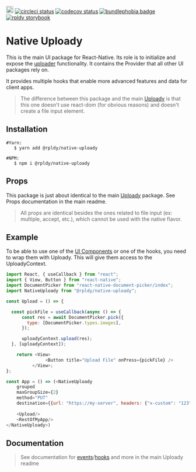 <a href="https://badge.fury.io/js/%40rpldy%2Fnative-uploady">
    <img src="https://badge.fury.io/js/%40rpldy%2Fnative-uploady.svg" alt="npm version" height="20"></a>
<a href="https://circleci.com/gh/rpldy/react-uploady">
    <img src="https://circleci.com/gh/rpldy/react-uploady.svg?style=svg" alt="circleci status"/></a>  
<a href="https://codecov.io/gh/rpldy/react-uploady">
    <img src="https://codecov.io/gh/rpldy/react-uploady/branch/master/graph/badge.svg" alt="codecov status"/></a> 
<a href="https://bundlephobia.com/result?p=@rpldy/native-uploady">
    <img src="https://badgen.net/bundlephobia/minzip/@rpldy/native-uploady" alt="bundlephobia badge"/></a>
<a href="https://react-uploady-storybook.netlify.com/?path=/story/native-uploady--simple">
   <img src="https://cdn.jsdelivr.net/gh/storybookjs/brand@master/badge/badge-storybook.svg" alt="rpldy storybook"/></a> 

# Native Uploady

This is the main UI package for React-Native. Its role is to initialize and expose the [uploader](../../core/uploader) functionality.
It contains the Provider that all other UI packages rely on.

It provides multiple hooks that enable more advanced features and data for client apps.

> The difference between this package and the main [Uploady](../../uploady) is that this one doesn't use react-dom (for obvious reasons) and doesn't create a file input element.

## Installation

```shell
#Yarn: 
   $ yarn add @rpldy/native-uploady

#NPM:
   $ npm i @rpldy/native-uploady
``` 

## Props

This package is just about identical to the main [Uploady](../../uploady) package. 
See Props documentation in the main readme.

> All props are identical besides the ones related to file input (ex: multiple, accept, etc.), which cannot be used with the native flavor.

## Example

To be able to use one of the [UI Components](../../../README.md#ui-packages) or one of the hooks, you need to wrap them with Uploady.
This will give them access to the UploadyContext.

```javascript
import React, { useCallback } from "react";
import { View, Button } from "react-native";
import DocumentPicker from "react-native-document-picker/index";
import NativeUploady from "@rpldy/native-uploady";

const Upload = () => {

  const pickFile = useCallback(async () => {
      const res = await DocumentPicker.pick({
        type: [DocumentPicker.types.images],
      });

      uploadyContext.upload(res);
  }, [uploadyContext]);

    return <View>
               <Button title="Upload File" onPress={pickFile} />
          </View>;
};

const App = () => (<NativeUploady    
    grouped
    maxGroupSize={2}
    method="PUT"
    destination={{url: "https://my-server", headers: {"x-custom": "123"}}}>
    
    <Upload/>
    <RestOfMyApp/>
</NativeUploady>)

```

## Documentation

> See documentation for [events](../../ui/uploady#events)/[hooks](../../ui/uploady#hooks) and more in the main Uploady readme